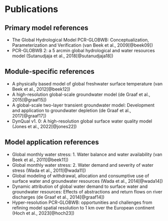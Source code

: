 # Publications

## Primary model references
* The Global Hydrological Model PCR-GLOBWB: Conceptualization, Parameterization and Verification (van Beek et al., 2009[@beek09])
* PCR-GLOBWB 2: a 5 arcmin global hydrological and water resources model (Sutanudjaja et al., 2018[@sutanudjaja18])

## Module-specific references
* A physically based model of global freshwater surface temperature (van Beek et al., 2012[@beek12])
* A high-resolution global-scale groundwater model (de Graaf et al., 2015[@graaf15])
* A global-scale two-layer transient groundwater model: Development and application to groundwater depletion (de Graaf et al., 2017[@graaf17])
* DynQual v1. 0: A high-resolution global surface water quality model (Jones et al., 2022[@jones22])

## Model application references
* Global monthly water stress: 1. Water balance and water availability (van Beek et al., 2011[@beek11])
* Global monthly water stress: 2. Water demand and severity of water stress (Wada et al., 2011[@wada11])
* Global modeling of withdrawal, allocation and consumptive use of surface water and groundwater resources (Wada et al., 2014[@wada14])
* Dynamic attribution of global water demand to surface water and groundwater resources: Effects of abstractions and return flows on river discharges (de Graaf et al., 2014[@graaf14])
* Hyper-resolution PCR-GLOBWB: opportunities and challenges from refining model spatial resolution to 1 km over the European continent (Hoch et al., 2023[@hoch23])
